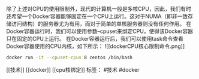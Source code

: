 
除了上述对CPU的使用限制外，现代的计算机一般是多核CPU，因此，我们有时还希望一个Docker容器能够固定在一个CPU上运行。这对于NUMA（即非一致存储访问结构）的服务器尤为有用，而对于简单的单核服务器则没有任何作用。
在Docker容器运行时，我们可以使用参数–cpuset来绑定CPU，使得该Docker容器只在固定的CPU上运行。
在Docker容器运行后，我们可以使用task命令查看Docker容器使用的CPU内核，如下所示：
![[dockerCPU核心限制命令.png]]
```bash
docker run -it --cpuset-cpus 8 centos /bin/bash
```

[[技术]] [[docker]]   [[cpu核绑定]]
标签： #技术 #docker 